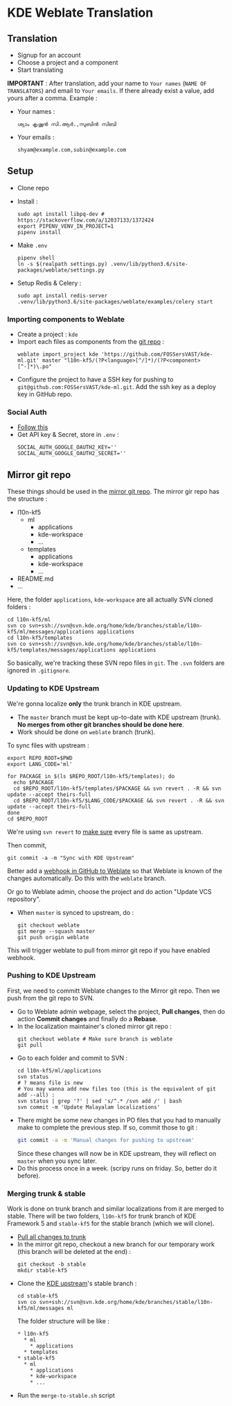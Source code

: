 # KDE Weblate Translation

## Translation

* Signup for an account
* Choose a project and a component
* Start translating

**IMPORTANT** : After translation, add your name to `Your names` (`NAME OF TRANSLATORS`) and email to `Your emails`. If there already exist a value, add yours after a comma. Example :

* Your names :
  ```
  ശ്യാം കൃഷ്ണന്‍ സി.ആര്‍.,സുബിന്‍ സിബി
  ```
* Your emails :
  ```
  shyam@example.com,subin@example.com
  ```

## Setup

* Clone repo
* Install :
  ```
  sudo apt install libpq-dev # https://stackoverflow.com/a/12037133/1372424
  export PIPENV_VENV_IN_PROJECT=1
  pipenv install
  ```

* Make `.env`
  ```
  pipenv shell
  ln -s $(realpath settings.py) .venv/lib/python3.6/site-packages/weblate/settings.py
  ```
* Setup Redis & Celery :
  ```
  sudo apt install redis-server
  .venv/lib/python3.6/site-packages/weblate/examples/celery start
  ```

### Importing components to Weblate

* Create a project : `kde`
* Import each files as components from the [git repo](https://github.com/FOSSersVAST/kde-ml) :
  ```
  weblate import_project kde 'https://github.com/FOSSersVAST/kde-ml.git' master "l10n-kf5/(?P<language>[^/]*)/(?P<component>[^-]*)\.po"
  ```
* Configure the project to have a SSH key for pushing to `git@github.com:FOSSersVAST/kde-ml.git`. Add the ssh key as a deploy key in GitHub repo.

### Social Auth

* [Follow this](https://docs.weblate.org/en/latest/admin/auth.html)
* Get API key & Secret, store in `.env` :
  ```
  SOCIAL_AUTH_GOOGLE_OAUTH2_KEY=''
  SOCIAL_AUTH_GOOGLE_OAUTH2_SECRET=''
  ```

## Mirror git repo

These things should be used in the [mirror git repo](https://github.com/FOSSersVAST/kde-ml). The mirror gir repo has the structure :

* l10n-kf5
  * ml
    * applications
    * kde-workspace
    * ...
  * templates
    * applications
    * kde-workspace
    * ...
* README.md
* ...

Here, the folder `applications`, `kde-workspace` are all actually SVN cloned folders :

```
cd l10n-kf5/ml
svn co svn+ssh://svn@svn.kde.org/home/kde/branches/stable/l10n-kf5/ml/messages/applications applications
cd l10n-kf5/templates
svn co svn+ssh://svn@svn.kde.org/home/kde/branches/stable/l10n-kf5/templates/messages/applications applications
```

So basically, we're tracking these SVN repo files in `git`. The `.svn` folders are ignored in `.gitignore`.

### Updating to KDE Upstream

We're gonna localize **only** the trunk branch in KDE upstream.

* The `master` branch must be kept up-to-date with KDE upstream (trunk). **No merges from other git branches should be done here**.
* Work should be done on `weblate` branch (trunk).

To sync files with upstream :
```
export REPO_ROOT=$PWD
export LANG_CODE='ml'

for PACKAGE in $(ls $REPO_ROOT/l10n-kf5/templates); do
  echo $PACKAGE
  cd $REPO_ROOT/l10n-kf5/templates/$PACKAGE && svn revert . -R && svn update --accept theirs-full
  cd $REPO_ROOT/l10n-kf5/$LANG_CODE/$PACKAGE && svn revert . -R && svn update --accept theirs-full
done
cd $REPO_ROOT
```

We're using `svn revert` to [make sure](https://stackoverflow.com/questions/840509/svn-update-is-not-updating) every file is same as upstream.

Then commit,
```
git commit -a -m "Sync with KDE Upstream"
```

Better add a [webhook in GitHub to Weblate](https://docs.weblate.org/en/latest/admin/continuous.html#automatically-receiving-changes-from-github) so that Weblate is known of the changes automatically. Do this with the `weblate` branch.

Or go to Weblate admin, choose the project and do action "Update VCS repository".

* When `master` is synced to upstream, do :
  ```
  git checkout weblate
  git merge --squash master
  git push origin weblate
  ```

This will trigger weblate to pull from mirror git repo if you have enabled webhook.

### Pushing to KDE Upstream

First, we need to committ Weblate changes to the Mirror git repo. Then we push from the git repo to SVN.

* Go to Weblate admin webpage, select the project, **Pull changes**, then do action **Commit changes** and finally do a **Rebase**.
* In the localization maintainer's cloned mirror git repo :
  ```
  git checkout weblate # Make sure branch is weblate
  git pull
  ```
* Go to each folder and commit to SVN :
  ```
  cd l10n-kf5/ml/applications
  svn status
  # ? means file is new
  # You may wanna add new files too (this is the equivalent of git add --all) :
  svn status | grep '?' | sed 's/^.* /svn add /' | bash
  svn commit -m 'Update Malayalam localizations'
  ```
* There might be some new changes in PO files that you had to manually make to complete the previous step. If so, commit those to git :
  ```bash
  git commit -a -m 'Manual changes for pushing to upstream'
  ```
  Since these changes will now be in KDE upstream, they will reflect on `master` when you sync later.
* Do this process once in a week. (scripy runs on friday. So, better do it before).

### Merging trunk & stable

Work is done on trunk branch and similar localizations from it are merged to stable. There will be two folders, `l10n-kf5` for trunk branch of KDE Framework 5 and `stable-kf5` for the stable branch (which we will clone).

* [Pull all changes to trunk](#committing-pootle-changes-to-mirror-git-repo)
* In the mirror git repo, checkout a new branch for our temporary work (this branch will be deleted at the end) :
  ```
  git checkout -b stable
  mkdir stable-kf5
  ```
* Clone the [KDE upstream](#committing-to-kde-upstream)'s stable branch :
  ```
  cd stable-kf5
  svn co svn+ssh://svn@svn.kde.org/home/kde/branches/stable/l10n-kf5/ml/messages ml
  ```
  The folder structure will be like :
  ```
  * l10n-kf5
    * ml
      * applications
    * templates
  * stable-kf5
    * ml
      * applications
      * kde-workspace
      * ...
  ```
* Run the `merge-to-stable.sh` script